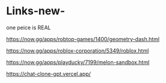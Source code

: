 # Links-new-
one peice is REAL


https://now.gg/apps/robtop-games/1400/geometry-dash.html

https://now.gg/apps/roblox-corporation/5349/roblox.html

https://now.gg/apps/playducky/7199/melon-sandbox.html

https://chat-clone-gpt.vercel.app/


